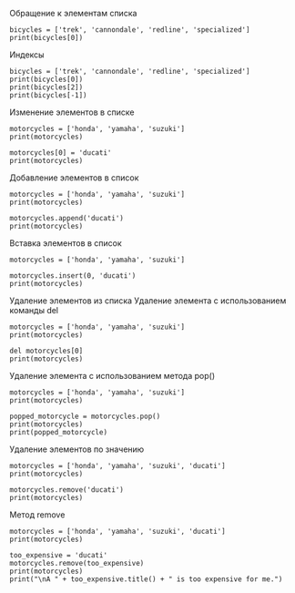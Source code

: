 Обращение к элементам списка
```
bicycles = ['trek', 'cannondale', 'redline', 'specialized']
print(bicycles[0])
```
Индексы
```
bicycles = ['trek', 'cannondale', 'redline', 'specialized']
print(bicycles[0])
print(bicycles[2])
print(bicycles[-1])
```

Изменение элементов в списке
```
motorcycles = ['honda', 'yamaha', 'suzuki']
print(motorcycles)

motorcycles[0] = 'ducati'
print(motorcycles)
```
Добавление элементов в список
```
motorcycles = ['honda', 'yamaha', 'suzuki']
print(motorcycles)

motorcycles.append('ducati')
print(motorcycles)
```
Вставка элементов в список
```
motorcycles = ['honda', 'yamaha', 'suzuki']

motorcycles.insert(0, 'ducati')
print(motorcycles)
```
Удаление элементов из списка
Удаление элемента с использованием команды del
```
motorcycles = ['honda', 'yamaha', 'suzuki']
print(motorcycles)

del motorcycles[0]
print(motorcycles)
```
Удаление элемента с использованием метода pop()
```
motorcycles = ['honda', 'yamaha', 'suzuki']
print(motorcycles)

popped_motorcycle = motorcycles.pop()
print(motorcycles)
print(popped_motorcycle)
```
Удаление элементов по значению
```
motorcycles = ['honda', 'yamaha', 'suzuki', 'ducati']
print(motorcycles)

motorcycles.remove('ducati')
print(motorcycles)
```
Метод remove
```
motorcycles = ['honda', 'yamaha', 'suzuki', 'ducati']
print(motorcycles)

too_expensive = 'ducati'
motorcycles.remove(too_expensive)
print(motorcycles)
print("\nA " + too_expensive.title() + " is too expensive for me.")
```
